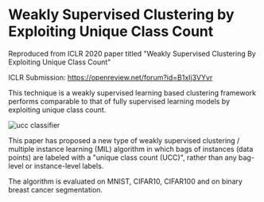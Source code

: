 # Weakly Supervised Clustering by Exploiting Unique Class Count

Reproduced from ICLR 2020 paper titled "Weakly Supervised Clustering By Exploiting Unique Class Count"

ICLR Submission: https://openreview.net/forum?id=B1xIj3VYvr

This technique is a weakly supervised learning based clustering framework performs comparable to that of fully supervised learning models by exploiting unique class count.

![ucc classifier](https://github.com/samisnotinsane/iclr-breast-cancer-classification/blob/main/ucc-classifier.png?raw=true)


This paper has proposed a new type of weakly supervised clustering / multiple instance learning (MIL) algorithm in which bags of instances (data points) are labeled with a "unique class count (UCC)", rather than any bag-level or instance-level labels. 

The algorithm is evaluated on MNIST, CIFAR10, CIFAR100 and on binary breast cancer segmentation.
